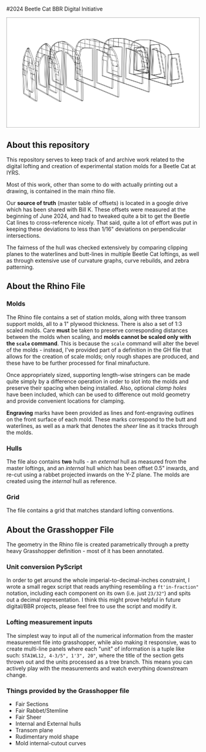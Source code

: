 #2024 Beetle Cat BBR Digital Initiative

![alt text](rhino/exports/beetlecat_molds.png)

## About this repository

This repository serves to keep track of and archive work related to the digital lofting and creation of experimental station molds for a Beetle Cat at IYRS.

Most of this work, other than some to do with actually printing out a drawing, is contained in the main rhino file. 

Our **source of truth** (master table of offsets) is located in a google drive which has been shared with Bill K. These offsets were measured at the beginning of June 2024, and had to tweaked quite a bit to get the Beetle Cat lines to cross-reference nicely. That said, quite a lot of effort was put in keeping these deviations to less than 1/16" deviations on perpendicular intersections.

The fairness of the hull was checked extensively by comparing clipping planes to the waterlines and butt-lines in multiple Beetle Cat loftings, as well as through extensive use of curvature graphs, curve rebuilds, and zebra patterning.

## About the Rhino File

### Molds

The Rhino file contains a set of station molds, along with three transom support molds, all to a 1" plywood thickness. There is also a set of 1:3 scaled molds. Care **must** be taken to preserve corresponding distances between the molds when scaling, and **molds cannot be scaled only with the `scale` command**. This is because the `scale` command will alter the bevel of the molds - instead, I've provided part of a definition in the GH file that allows for the creation of scale molds; only rough shapes are produced, and these have to be further processed for final minafucture. 

Once appropriately sized, supporting length-wise stringers can be made quite simply by a difference operation in order to slot into the molds and preserve their spacing when being installed. Also, optional *clamp holes* have been included, which can be used to difference out mold geometry and provide convenient locations for clamping.

**Engraving** marks have been provided as lines and font-engraving outlines on the front surface of each mold. These marks correspond to the butt and waterlines, as well as a mark that denotes the *sheer* line as it tracks through the molds.

### Hulls

The file also contains **two** hulls - an *external* hull as measured from the master loftings, and an *internal* hull which has been offset 0.5" inwards, and re-cut using a rabbet projected inwards on the Y-Z plane. The molds are created using the *internal* hull as reference.

### Grid

The file contains a grid that matches standard lofting conventions.

## About the Grasshopper File

The geometry in the Rhino file is created parametrically through a pretty heavy Grasshopper definition - most of it has been annotated.

### Unit conversion PyScript

In order to get around the whole imperial-to-decimal-inches constraint, I wrote a small regex script that reads anything resembling a `ft'in-fraction"` notation, including each component on its own (i.e. just `23/32"`) and spits out a decimal representation. I think this might prove helpful in future digital/BBR projects, please feel free to use the script and modify it.

### Lofting measurement inputs

The simplest way to input all of the numerical information from the master measurement file into grasshopper, while also making it responsive, was to create multi-line panels where each "unit" of information is a tuple like such: `STA1WL12, 4-3/5", 1'3", 20"`, where the title of the section gets thrown out and the units processed as a tree branch. This means you can actively play with the measurements and watch everything downstream change.

### Things provided by the Grasshopper file

- Fair Sections
- Fair Rabbet/Stemline
- Fair Sheer
- Internal and External hulls
- Transom plane
- Rudimentary mold shape
- Mold internal-cutout curves 



